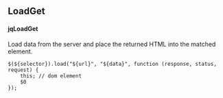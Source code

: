 ## LoadGet
#### jqLoadGet
Load data from the server and place the returned HTML into the matched element.
```
$(${selector}).load("${url}", "${data}", function (response, status, request) {
	this; // dom element
	$0
});
```